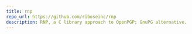 ```yaml
---
title: rnp
repo_url: https://github.com/riboseinc/rnp
description: RNP, a C library approach to OpenPGP; GnuPG alternative.
---
```

